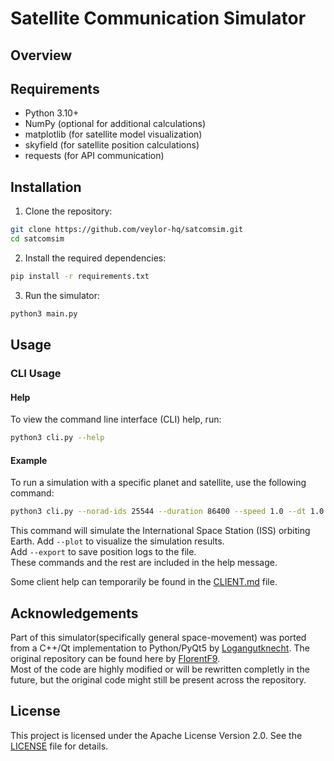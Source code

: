 # Satellite Communication Simulator
## Overview
## Requirements
- Python 3.10+
- NumPy (optional for additional calculations)
- matplotlib (for satellite model visualization)
- skyfield (for satellite position calculations)
- requests (for API communication)

## Installation

1. Clone the repository:
```bash
git clone https://github.com/veylor-hq/satcomsim.git
cd satcomsim
```

2. Install the required dependencies:
```bash
pip install -r requirements.txt
```

3. Run the simulator:
```bash
python3 main.py
```

## Usage

### CLI Usage  
#### Help  
To view the command line interface (CLI) help, run:  
```bash
python3 cli.py --help
```

#### Example
To run a simulation with a specific planet and satellite, use the following command:
```bash
python3 cli.py --norad-ids 25544 --duration 86400 --speed 1.0 --dt 1.0 --output-interval 10
```
This command will simulate the International Space Station (ISS) orbiting Earth.
Add `--plot` to visualize the simulation results.   
Add `--export` to save position logs to the file.  
These commands and the rest are included in the help message.  

Some client help can temporarily be found in the [CLIENT.md](CLIENT.md) file.

## Acknowledgements

Part of this simulator(specifically general space-movement) was ported from a C++/Qt implementation to Python/PyQt5 by [Logangutknecht](https://github.com/logangutknecht/SatelliteSimulator).
The original repository can be found here by [FlorentF9](https://github.com/FlorentF9/SatelliteSimulator/).  
Most of the code are highly modified or will be rewritten completly in the future, but the original code might still be present across the repository.

## License  
This project is licensed under the Apache License Version 2.0. See the [LICENSE](LICENSE) file for details.